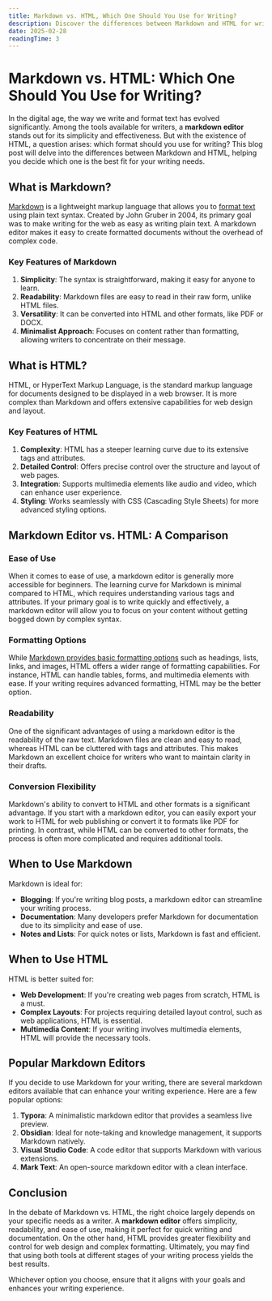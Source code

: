 ```yaml
---
title: Markdown vs. HTML, Which One Should You Use for Writing?
description: Discover the differences between Markdown and HTML for writing. Learn why a markdown editor may be the best choice for simplicity and ease, while HTML offers advanced formatting capabilities.
date: 2025-02-28
readingTime: 3
---
```


# Markdown vs. HTML: Which One Should You Use for Writing?

In the digital age, the way we write and format text has evolved significantly. Among the tools available for writers, a **markdown editor** stands out for its simplicity and effectiveness. But with the existence of HTML, a question arises: which format should you use for writing? This blog post will delve into the differences between Markdown and HTML, helping you decide which one is the best fit for your writing needs.

## What is Markdown?

[Markdown](https://slate.ink/blog/what-is-markdown) is a lightweight markup language that allows you to [format text](https://slate.ink/blog/format-text-in-markdown) using plain text syntax. Created by John Gruber in 2004, its primary goal was to make writing for the web as easy as writing plain text. A markdown editor makes it easy to create formatted documents without the overhead of complex code.

### Key Features of Markdown

1. **Simplicity**: The syntax is straightforward, making it easy for anyone to learn.
2. **Readability**: Markdown files are easy to read in their raw form, unlike HTML files.
3. **Versatility**: It can be converted into HTML and other formats, like PDF or DOCX.
4. **Minimalist Approach**: Focuses on content rather than formatting, allowing writers to concentrate on their message.

## What is HTML?

HTML, or HyperText Markup Language, is the standard markup language for documents designed to be displayed in a web browser. It is more complex than Markdown and offers extensive capabilities for web design and layout.

### Key Features of HTML

1. **Complexity**: HTML has a steeper learning curve due to its extensive tags and attributes.
2. **Detailed Control**: Offers precise control over the structure and layout of web pages.
3. **Integration**: Supports multimedia elements like audio and video, which can enhance user experience.
4. **Styling**: Works seamlessly with CSS (Cascading Style Sheets) for more advanced styling options.

## Markdown Editor vs. HTML: A Comparison

### Ease of Use

When it comes to ease of use, a markdown editor is generally more accessible for beginners. The learning curve for Markdown is minimal compared to HTML, which requires understanding various tags and attributes. If your primary goal is to write quickly and effectively, a markdown editor will allow you to focus on your content without getting bogged down by complex syntax.

### Formatting Options

While [Markdown provides basic formatting options](https://slate.ink/blog/format-text-in-markdown) such as headings, lists, links, and images, HTML offers a wider range of formatting capabilities. For instance, HTML can handle tables, forms, and multimedia elements with ease. If your writing requires advanced formatting, HTML may be the better option.

### Readability

One of the significant advantages of using a markdown editor is the readability of the raw text. Markdown files are clean and easy to read, whereas HTML can be cluttered with tags and attributes. This makes Markdown an excellent choice for writers who want to maintain clarity in their drafts.

### Conversion Flexibility

Markdown's ability to convert to HTML and other formats is a significant advantage. If you start with a markdown editor, you can easily export your work to HTML for web publishing or convert it to formats like PDF for printing. In contrast, while HTML can be converted to other formats, the process is often more complicated and requires additional tools.

## When to Use Markdown

Markdown is ideal for:

- **Blogging**: If you're writing blog posts, a markdown editor can streamline your writing process.
- **Documentation**: Many developers prefer Markdown for documentation due to its simplicity and ease of use.
- **Notes and Lists**: For quick notes or lists, Markdown is fast and efficient.

## When to Use HTML

HTML is better suited for:

- **Web Development**: If you're creating web pages from scratch, HTML is a must.
- **Complex Layouts**: For projects requiring detailed layout control, such as web applications, HTML is essential.
- **Multimedia Content**: If your writing involves multimedia elements, HTML will provide the necessary tools.

## Popular Markdown Editors

If you decide to use Markdown for your writing, there are several markdown editors available that can enhance your writing experience. Here are a few popular options:

1. **Typora**: A minimalistic markdown editor that provides a seamless live preview.
2. **Obsidian**: Ideal for note-taking and knowledge management, it supports Markdown natively.
3. **Visual Studio Code**: A code editor that supports Markdown with various extensions.
4. **Mark Text**: An open-source markdown editor with a clean interface.

## Conclusion

In the debate of Markdown vs. HTML, the right choice largely depends on your specific needs as a writer. A **markdown editor** offers simplicity, readability, and ease of use, making it perfect for quick writing and documentation. On the other hand, HTML provides greater flexibility and control for web design and complex formatting. Ultimately, you may find that using both tools at different stages of your writing process yields the best results.

Whichever option you choose, ensure that it aligns with your goals and enhances your writing experience.